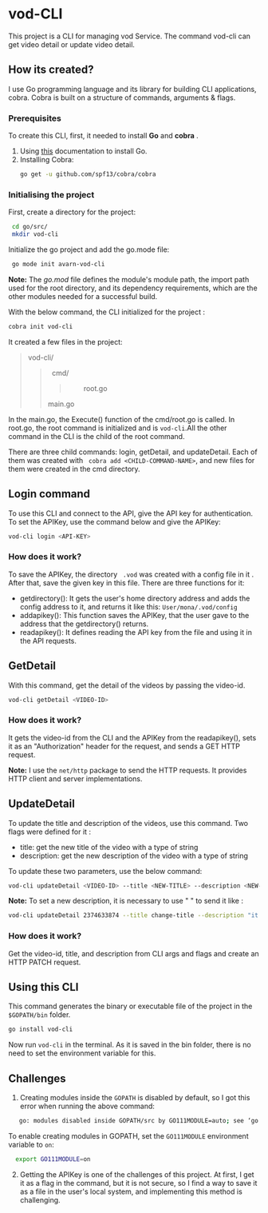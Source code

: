 # vod-CLI

This project is a CLI for managing  vod Service.
The command vod-cli can get video detail or update video detail.

## How its created?

I use Go programming language and its library for building CLI applications, cobra.
Cobra is built on a structure of commands, arguments & flags.

### Prerequisites
To create this CLI, first,  it needed to install **Go** and **cobra** .
1. Using [this](https://go.dev/dl/) documentation to install Go.
2. Installing Cobra:
   ```bash
   go get -u github.com/spf13/cobra/cobra
   ```

### Initialising the project
 First, create a directory for the project:
  ```bash
   cd go/src/
   mkdir vod-cli
   ```
  Initialize the go project and add the go.mode file:
  ```bash
   go mode init avarn-vod-cli
   ```
**Note:** The *go.mod* file defines the module's module path, the import path used for the root directory, and its dependency requirements, which are the other modules needed for a successful build.

With the below command, the CLI initialized for the project :

```bash
cobra init vod-cli
```

It created a few files in the project:

> vod-cli/
>>&nbsp; cmd/
>>>&nbsp;&nbsp;&nbsp;&nbsp;&nbsp;&nbsp;&nbsp;&nbsp;root.go
>>
>>main.go

In the main.go, the Execute() function of the cmd/root.go is called. In root.go, the root command is initialized and is  ```vod-cli```.All the other command in the CLI is the child of the root command.

There are three child commands: login, getDetail, and updateDetail.
Each of them was created with ``` cobra add <CHILD-COMMAND-NAME>```, and new files for them were created in the cmd directory.

## Login command

To use this CLI and connect to the API,  give the API key for authentication.
To set the APIKey,  use the command below and give the APIKey:
```bash
vod-cli login <API-KEY>
```

### How does it work?
To save the APIKey, the directory ``` .vod```  was created with a config file in it  . After that, save the given key in this file.
There are three functions for it:

- getdirectory(): It gets the user's home directory address and adds the config address to it, and returns it like this:
```User/mona/.vod/config```
- addapikey(): This function saves the APIKey, that the user gave to the address that the getdirectory() returns.
- readapikey(): It defines reading the API key from the file and using it in the API requests.

## GetDetail
With this command, get the detail of the videos by passing the video-id.
```bash
vod-cli getDetail <VIDEO-ID>
```
### How does it work?
 It gets the video-id from the CLI and the APIKey from the readapikey(), sets it as an "Authorization" header for the request, and sends a GET HTTP request.

**Note:** I use the ```net/http``` package to send the HTTP requests. It provides HTTP client and server implementations.


## UpdateDetail

To update the title and description of the videos, use this command.
Two flags were defined for it  :

- title: get the new title of the video with a type of string
- description: get the new description of the video with a type of string

To update these two parameters,  use the below command:

```bash
vod-cli updateDetail <VIDEO-ID> --title <NEW-TITLE> --description <NEW-DESCRIPTION>
```
**Note:** To set a new description, it is necessary to use " " to send it like :
```bash
vod-cli updateDetail 2374633874 --title change-title --description "it is to change a title"
```
 ### How does it work?
Get the video-id, title, and description from CLI args and flags and create an HTTP PATCH request.

## Using this CLI
This command generates the binary or executable file of the project in the ```$GOPATH/bin``` folder.
```bash
go install vod-cli
```
Now run `vod-cli`  in the terminal. As it is saved in the bin folder, there is no need to set the environment variable for this.

## Challenges

1. Creating modules inside the  `GOPATH` is disabled by default, so I got this error when running the above command:
```bash
   go: modules disabled inside GOPATH/src by GO111MODULE=auto; see ‘go help modules’
   ```
 To enable creating modules in GOPATH, set the `GO111MODULE` environment variable to `on`:
 ```bash
   export GO111MODULE=on
   ```

 2. Getting the APIKey is one of the challenges of this project. At first, I get it as a flag in the command, but it is not secure, so I find a way to save it as a file in the user's local system, and implementing this method is challenging.
